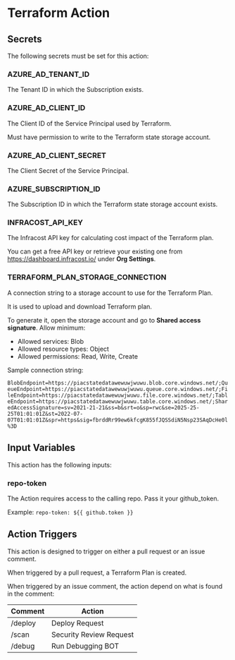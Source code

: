 # Terraform Action

## Secrets

The following secrets must be set for this action:

### AZURE_AD_TENANT_ID

The Tenant ID in which the Subscription exists.

### AZURE_AD_CLIENT_ID

The Client ID of the Service Principal used by Terraform.

Must have permission to write to the Terraform state storage account.

### AZURE_AD_CLIENT_SECRET

The Client Secret of the Service Principal.

### AZURE_SUBSCRIPTION_ID

The Subscription ID in which the Terraform state storage account exists.

### INFRACOST_API_KEY

The Infracost API key for calculating cost impact of the Terraform plan.

You can get a free API key or retrieve your existing one from <https://dashboard.infracost.io/> under **Org Settings**.

### TERRAFORM_PLAN_STORAGE_CONNECTION

A connection string to a storage account to use for the Terraform Plan.

It is used to upload and download Terraform plan.

To generate it, open the storage account and go to **Shared access signature**. Allow minimum:

* Allowed services: Blob
* Allowed resource types: Object
* Allowed permissions: Read, Write, Create

Sample connection string:

`BlobEndpoint=https://piacstatedatawewuwjwuwu.blob.core.windows.net/;QueueEndpoint=https://piacstatedatawewuwjwuwu.queue.core.windows.net/;FileEndpoint=https://piacstatedatawewuwjwuwu.file.core.windows.net/;TableEndpoint=https://piacstatedatawewuwjwuwu.table.core.windows.net/;SharedAccessSignature=sv=2021-21-21&ss=b&srt=o&sp=rwc&se=2025-25-25T01:01:01Z&st=2022-07-07T01:01:01Z&spr=https&sig=fbrddRr99ew6kfcgK855fJQSSdiN5Nsp23SAqDcHe0l%3D`

## Input Variables

This action has the following inputs:

### repo-token

The Action requires access to the calling repo. Pass it your github_token.

Example: `repo-token: ${{ github.token }}`

## Action Triggers

This action is designed to trigger on either a pull request or an issue comment.

When triggered by a pull request, a Terraform Plan is created.

When triggered by an issue comment, the action depend on what is found in the comment:

| Comment | Action                  |
| ------- | ----------------------- |
| /deploy | Deploy Request          |
| /scan   | Security Review Request |
| /debug  | Run Debugging BOT       |
